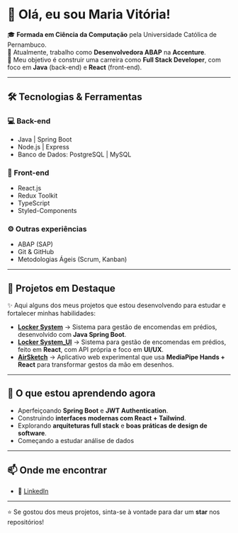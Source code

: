 # 👋 Olá, eu sou Maria Vitória!

🎓 **Formada em Ciência da Computação** pela Universidade Católica de Pernambuco.  
💼 Atualmente, trabalho como **Desenvolvedora ABAP** na **Accenture**.  
🚀 Meu objetivo é construir uma carreira como **Full Stack Developer**, com foco em **Java** (back-end) e **React** (front-end).  

---

## 🛠️ Tecnologias & Ferramentas

### 💻 Back-end
- Java | Spring Boot  
- Node.js | Express  
- Banco de Dados: PostgreSQL | MySQL  

### 🎨 Front-end
- React.js  
- Redux Toolkit  
- TypeScript  
- Styled-Components  

### ⚙️ Outras experiências
- ABAP (SAP)  
- Git & GitHub  
- Metodologias Ágeis (Scrum, Kanban)  

---

## 📌 Projetos em Destaque
✨ Aqui alguns dos meus projetos que estou desenvolvendo para estudar e fortalecer minhas habilidades:

- [**Locker System**](https://github.com/mariavitoriaventura/LockerSystem) → Sistema para gestão de encomendas em prédios, desenvolvido com **Java Spring Boot**.  
- [**Locker System_UI**](https://github.com/vitoriamatos/maisonstore) →  Sistema para gestão de encomendas em prédios, feito em **React**, com API própria e foco em **UI/UX**.
- [**AirSketch**](https://github.com/mariavitoriaventura/AirSketch) → Aplicativo web experimental que usa **MediaPipe Hands + React** para transformar gestos da mão em desenhos.   
---

## 🌱 O que estou aprendendo agora
- Aperfeiçoando **Spring Boot** e **JWT Authentication**.  
- Construindo **interfaces modernas com React + Tailwind**.  
- Explorando **arquiteturas full stack** e **boas práticas de design de software**.
- Começando a estudar análise de dados

---

## 📫 Onde me encontrar
- 💼 [LinkedIn](https://www.linkedin.com/in/vit%C3%B3ria-ventura-28953a382/)  
---

⭐ Se gostou dos meus projetos, sinta-se à vontade para dar um **star** nos repositórios!
